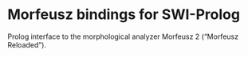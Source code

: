 # Morfeusz bindings for SWI-Prolog

Prolog interface to the morphological analyzer Morfeusz 2 (“Morfeusz Reloaded”).

